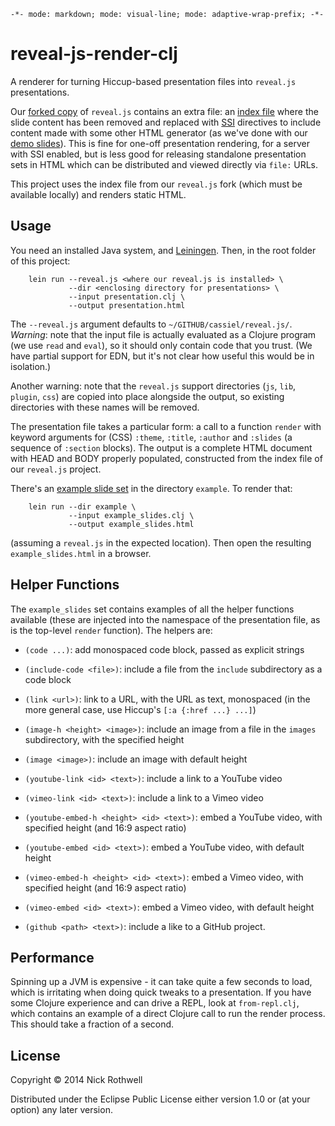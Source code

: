 `-*- mode: markdown; mode: visual-line; mode: adaptive-wrap-prefix; -*-`

reveal-js-render-clj
====================

A renderer for turning Hiccup-based presentation files into `reveal.js` presentations.

Our [forked copy](https://github.com/cassiel/reveal.js) of `reveal.js` contains an extra file: an [index file](https://github.com/cassiel/reveal.js/blob/master/index-ssi.shtml) where the slide content has been removed and replaced with [SSI](http://en.wikipedia.org/wiki/Server_Side_Includes) directives to include content made with some other HTML generator (as we've done with our [demo slides](https://github.com/cassiel/reveal-js-demo-slides)). This is fine for one-off presentation rendering, for a server with SSI enabled, but is less good for releasing standalone presentation sets in HTML which can be distributed and viewed directly via `file:` URLs.

This project uses the index file from our `reveal.js` fork (which must be available locally) and renders static HTML.

## Usage

You need an installed Java system, and [Leiningen](http://leiningen.org/). Then, in the root folder of this project:

        lein run --reveal.js <where our reveal.js is installed> \
                 --dir <enclosing directory for presentations> \
                 --input presentation.clj \
                 --output presentation.html
                      
The `--reveal.js` argument defaults to `~/GITHUB/cassiel/reveal.js/`. *Warning*: note that the input file is actually evaluated as a Clojure program (we use `read` and `eval`), so it should only contain code that you trust. (We have partial support for EDN, but it's not clear how useful this would be in isolation.)

Another warning: note that the `reveal.js` support directories (`js`, `lib`, `plugin`, `css`) are copied into place alongside the output, so existing directories with these names will be removed.

The presentation file takes a particular form: a call to a function `render` with keyword arguments for (CSS) `:theme`, `:title`, `:author` and `:slides` (a sequence of `:section` blocks). The output is a complete HTML document with HEAD and BODY properly populated, constructed from the index file of our `reveal.js` project.

There's an [example slide set](example/example_slides.clj) in the directory `example`. To render that:

        lein run --dir example \
                 --input example_slides.clj \
                 --output example_slides.html

(assuming a `reveal.js` in the expected location). Then open the resulting `example_slides.html` in a browser.

## Helper Functions

The `example_slides` set contains examples of all the helper functions available (these are injected into the namespace of the presentation file, as is the top-level `render` function). The helpers are:

- `(code ...)`: add monospaced code block, passed as explicit strings

- `(include-code <file>)`: include a file from the `include` subdirectory as a code block

- `(link <url>)`: link to a URL, with the URL as text, monospaced (in the more general case, use Hiccup's `[:a {:href ...} ...]`)

- `(image-h <height> <image>)`: include an image from a file in the `images` subdirectory, with the specified height

- `(image <image>)`: include an image with default height

- `(youtube-link <id> <text>)`: include a link to a YouTube video

- `(vimeo-link <id> <text>)`: include a link to a Vimeo video

- `(youtube-embed-h <height> <id> <text>)`: embed a YouTube video, with specified height (and 16:9 aspect ratio)

- `(youtube-embed <id> <text>)`: embed a YouTube video, with default height

- `(vimeo-embed-h <height> <id> <text>)`: embed a Vimeo video, with specified height (and 16:9 aspect ratio)

- `(vimeo-embed <id> <text>)`: embed a Vimeo video, with default height

- `(github <path> <text>)`: include a like to a GitHub project.

## Performance

Spinning up a JVM is expensive - it can take quite a few seconds to load, which is irritating when doing quick tweaks to a presentation. If you have some Clojure experience and can drive a REPL, look at `from-repl.clj`, which contains an example of a direct Clojure call to run the render process. This should take a fraction of a second.

## License

Copyright © 2014 Nick Rothwell

Distributed under the Eclipse Public License either version 1.0 or (at your option) any later version.
